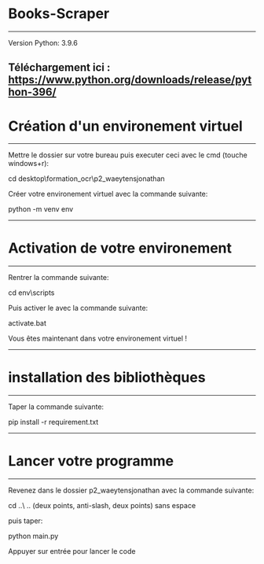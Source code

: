 
# Books-Scraper

---
Version Python: 3.9.6 

Téléchargement ici : https://www.python.org/downloads/release/python-396/
---

# Création d'un environement virtuel

---

Mettre le dossier sur votre bureau puis executer ceci avec le cmd (touche windows+r):

cd desktop\formation_ocr\p2_waeytensjonathan

Créer votre environement virtuel avec la commande suivante:

python -m venv env

---

# Activation de votre environement

---

Rentrer la commande suivante:

cd env\scripts


Puis activer le avec la commande suivante: 

activate.bat

Vous êtes maintenant dans votre environement virtuel !

---

# installation des bibliothèques

---

Taper la commande suivante:

pip install -r requirement.txt

---

# Lancer votre programme

---

Revenez dans le dossier p2_waeytensjonathan avec la commande suivante:

cd ..\ .. (deux points, anti-slash, deux points) sans espace

puis taper:

python main.py 

Appuyer sur entrée pour lancer le code
